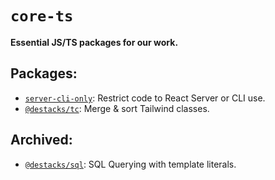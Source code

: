 # `core-ts`

**Essential JS/TS packages for our work.**

## Packages:

- [`server-cli-only`](https://github.com/destacks/core-ts/tree/main/packages/server-cli-only): Restrict code to React Server or CLI use.
- [`@destacks/tc`](https://github.com/destacks/core-ts/tree/main/packages/tc): Merge & sort Tailwind classes.

## Archived:

- [`@destacks/sql`](https://github.com/destacks/core-ts/tree/main/archived/sql): SQL Querying with template literals.
